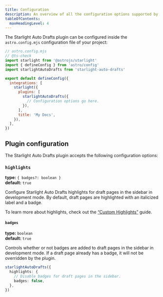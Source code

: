 ```yaml
---
title: Configuration
description: An overview of all the configuration options supported by the Starlight Auto Drafts plugin.
tableOfContents:
  maxHeadingLevel: 4
---
```


The Starlight Auto Drafts plugin can be configured inside the `astro.config.mjs` configuration file of your project:

```js {12}
// astro.config.mjs
// @ts-check
import starlight from '@astrojs/starlight'
import { defineConfig } from 'astro/config'
import starlightAutoDrafts from 'starlight-auto-drafts'

export default defineConfig({
  integrations: [
    starlight({
      plugins: [
        starlightAutoDrafts({
          // Configuration options go here.
        }),
      ],
      title: 'My Docs',
    }),
  ],
})
```

## Plugin configuration

The Starlight Auto Drafts plugin accepts the following configuration options:

### `highlights`

**type:** `{ badges?: boolean }`  
**default:** `true`

Configure Starlight Auto Drafts highlights for draft pages in the sidebar in development mode.
By default, draft pages are highlighted with an italicized label and a badge.

To learn more about highlights, check out the [“Custom Highlights”](/guides/custom-highlights/) guide.

#### `badges`

**type:** `boolean`  
**default:** `true`

Controls whether or not badges are added to draft pages in the sidebar in development mode.
If a draft page already has a badge, it will not be overridden by the plugin.

```ts
starlightAutoDrafts({
  highlights: {
    // Disable badges for draft pages in the sidebar.
    badges: false,
  },
})
```
